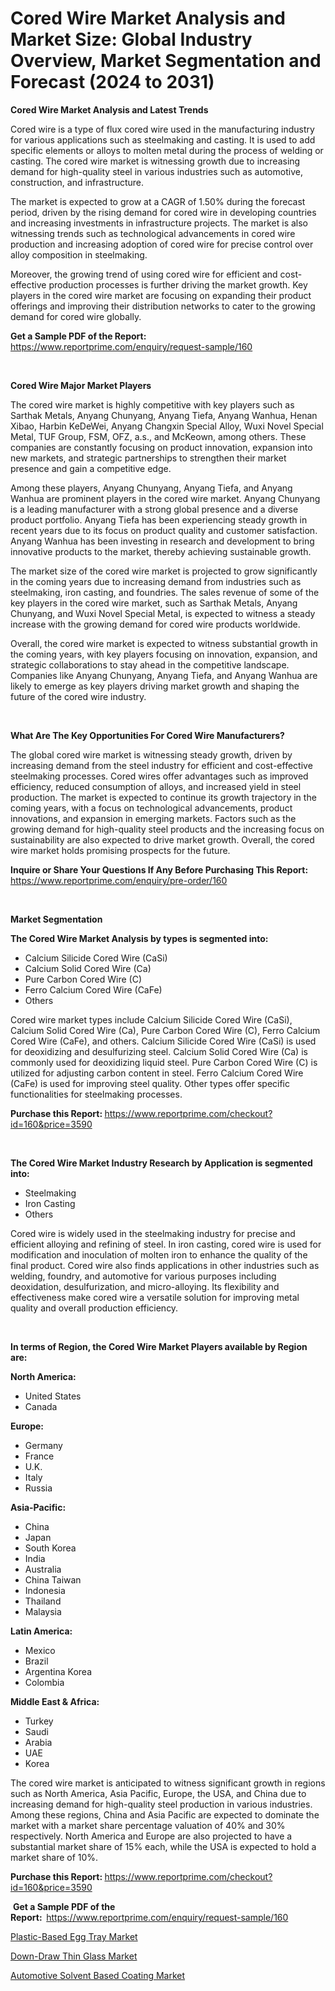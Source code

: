 <p><h1>Cored Wire Market Analysis and Market Size: Global Industry Overview, Market Segmentation and Forecast (2024 to 2031)</h1></p><p><strong>Cored Wire Market Analysis and Latest Trends</strong></p>
<p><p>Cored wire is a type of flux cored wire used in the manufacturing industry for various applications such as steelmaking and casting. It is used to add specific elements or alloys to molten metal during the process of welding or casting. The cored wire market is witnessing growth due to increasing demand for high-quality steel in various industries such as automotive, construction, and infrastructure.</p><p>The market is expected to grow at a CAGR of 1.50% during the forecast period, driven by the rising demand for cored wire in developing countries and increasing investments in infrastructure projects. The market is also witnessing trends such as technological advancements in cored wire production and increasing adoption of cored wire for precise control over alloy composition in steelmaking.</p><p>Moreover, the growing trend of using cored wire for efficient and cost-effective production processes is further driving the market growth. Key players in the cored wire market are focusing on expanding their product offerings and improving their distribution networks to cater to the growing demand for cored wire globally.</p></p>
<p><strong>Get a Sample PDF of the Report:&nbsp;</strong> <a href="https://www.reportprime.com/enquiry/request-sample/160">https://www.reportprime.com/enquiry/request-sample/160</a></p>
<p>&nbsp;</p>
<p><strong>Cored Wire Major Market Players</strong></p>
<p><p>The cored wire market is highly competitive with key players such as Sarthak Metals, Anyang Chunyang, Anyang Tiefa, Anyang Wanhua, Henan Xibao, Harbin KeDeWei, Anyang Changxin Special Alloy, Wuxi Novel Special Metal, TUF Group, FSM, OFZ, a.s., and McKeown, among others. These companies are constantly focusing on product innovation, expansion into new markets, and strategic partnerships to strengthen their market presence and gain a competitive edge.</p><p>Among these players, Anyang Chunyang, Anyang Tiefa, and Anyang Wanhua are prominent players in the cored wire market. Anyang Chunyang is a leading manufacturer with a strong global presence and a diverse product portfolio. Anyang Tiefa has been experiencing steady growth in recent years due to its focus on product quality and customer satisfaction. Anyang Wanhua has been investing in research and development to bring innovative products to the market, thereby achieving sustainable growth.</p><p>The market size of the cored wire market is projected to grow significantly in the coming years due to increasing demand from industries such as steelmaking, iron casting, and foundries. The sales revenue of some of the key players in the cored wire market, such as Sarthak Metals, Anyang Chunyang, and Wuxi Novel Special Metal, is expected to witness a steady increase with the growing demand for cored wire products worldwide.</p><p>Overall, the cored wire market is expected to witness substantial growth in the coming years, with key players focusing on innovation, expansion, and strategic collaborations to stay ahead in the competitive landscape. Companies like Anyang Chunyang, Anyang Tiefa, and Anyang Wanhua are likely to emerge as key players driving market growth and shaping the future of the cored wire industry.</p></p>
<p>&nbsp;</p>
<p><strong>What Are The Key Opportunities For Cored Wire Manufacturers?</strong></p>
<p><p>The global cored wire market is witnessing steady growth, driven by increasing demand from the steel industry for efficient and cost-effective steelmaking processes. Cored wires offer advantages such as improved efficiency, reduced consumption of alloys, and increased yield in steel production. The market is expected to continue its growth trajectory in the coming years, with a focus on technological advancements, product innovations, and expansion in emerging markets. Factors such as the growing demand for high-quality steel products and the increasing focus on sustainability are also expected to drive market growth. Overall, the cored wire market holds promising prospects for the future.</p></p>
<p><strong>Inquire or Share Your Questions If Any Before Purchasing This Report:</strong> <a href="https://www.reportprime.com/enquiry/pre-order/160">https://www.reportprime.com/enquiry/pre-order/160</a></p>
<p>&nbsp;</p>
<p><strong>Market Segmentation</strong></p>
<p><strong>The Cored Wire Market Analysis by types is segmented into:</strong></p>
<p><ul><li>Calcium Silicide Cored Wire (CaSi)</li><li>Calcium Solid Cored Wire (Ca)</li><li>Pure Carbon Cored Wire (C)</li><li>Ferro Calcium Cored Wire (CaFe)</li><li>Others</li></ul></p>
<p><p>Cored wire market types include Calcium Silicide Cored Wire (CaSi), Calcium Solid Cored Wire (Ca), Pure Carbon Cored Wire (C), Ferro Calcium Cored Wire (CaFe), and others. Calcium Silicide Cored Wire (CaSi) is used for deoxidizing and desulfurizing steel. Calcium Solid Cored Wire (Ca) is commonly used for deoxidizing liquid steel. Pure Carbon Cored Wire (C) is utilized for adjusting carbon content in steel. Ferro Calcium Cored Wire (CaFe) is used for improving steel quality. Other types offer specific functionalities for steelmaking processes.</p></p>
<p><strong>Purchase this Report:&nbsp;</strong><a href="https://www.reportprime.com/checkout?id=160&price=3590">https://www.reportprime.com/checkout?id=160&price=3590</a></p>
<p>&nbsp;</p>
<p><strong>The Cored Wire Market Industry Research by Application is segmented into:</strong></p>
<p><ul><li>Steelmaking</li><li>Iron Casting</li><li>Others</li></ul></p>
<p><p>Cored wire is widely used in the steelmaking industry for precise and efficient alloying and refining of steel. In iron casting, cored wire is used for modification and inoculation of molten iron to enhance the quality of the final product. Cored wire also finds applications in other industries such as welding, foundry, and automotive for various purposes including deoxidation, desulfurization, and micro-alloying. Its flexibility and effectiveness make cored wire a versatile solution for improving metal quality and overall production efficiency.</p></p>
<p>&nbsp;</p>
<p><strong>In terms of Region, the Cored Wire Market Players available by Region are:</strong></p>
<p>
    <p> <strong> North America: </strong>
        <ul>
            <li>United States</li>
            <li>Canada</li>
        </ul>
        </p> 
    <p> <strong> Europe: </strong>
        <ul>
            <li>Germany</li>
            <li>France</li>
            <li>U.K.</li>
            <li>Italy</li>
            <li>Russia</li>
        </ul>
        </p> 
    <p> <strong> Asia-Pacific: </strong>
        <ul>
            <li>China</li>
            <li>Japan</li>
            <li>South Korea</li>
            <li>India</li>
            <li>Australia</li>
            <li>China Taiwan</li>
            <li>Indonesia</li>
            <li>Thailand</li>
            <li>Malaysia</li>
        </ul>
        </p> 
    <p> <strong> Latin America: </strong>
        <ul>
            <li>Mexico</li>
            <li>Brazil</li>
            <li>Argentina Korea</li>
            <li>Colombia</li>
        </ul>
        </p> 
    <p> <strong> Middle East & Africa: </strong>
        <ul>
            <li>Turkey</li>
            <li>Saudi</li>
            <li>Arabia</li>
            <li>UAE</li>
            <li>Korea</li>
        </ul>
    </p>
    </p>
<p><p>The cored wire market is anticipated to witness significant growth in regions such as North America, Asia Pacific, Europe, the USA, and China due to increasing demand for high-quality steel production in various industries. Among these regions, China and Asia Pacific are expected to dominate the market with a market share percentage valuation of 40% and 30% respectively. North America and Europe are also projected to have a substantial market share of 15% each, while the USA is expected to hold a market share of 10%.</p></p>
<p><strong>Purchase this Report: </strong><a href="https://www.reportprime.com/checkout?id=160&price=3590">https://www.reportprime.com/checkout?id=160&price=3590</a></p>
<p>&nbsp;<strong>Get a Sample PDF of the Report:&nbsp;&nbsp;</strong><a href="https://www.reportprime.com/enquiry/request-sample/160">https://www.reportprime.com/enquiry/request-sample/160</a></p>
<p><strong></strong></p>
<p><p><a href="https://view.publitas.com/reportprime-1/plastic-based-egg-tray-market-research-report-reveals-the-latest-trends-and-opportunities-of-this-market-for-period-from-2023-2030/">Plastic-Based Egg Tray Market</a></p><p><a href="https://view.publitas.com/reportprime-1/down-draw-thin-glass-market-size-market-trends-and-growth-outlook-forecasted-for-period-from-2023-to-2030/">Down-Draw Thin Glass Market</a></p><p><a href="https://view.publitas.com/reportprime-1/automotive-solvent-based-coating-market-size-2023-2030-global-industrial-analysis-key-geographical-regions-market-share-top-key-players-product-types-and-forecast-research-report/">Automotive Solvent Based Coating Market</a></p></p>